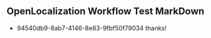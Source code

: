 ## OpenLocalization Workflow Test MarkDown
* 94540db9-8ab7-4146-8e83-9fbf50f79034 
thanks!<!--HONumber=Mar16_HO2-->
